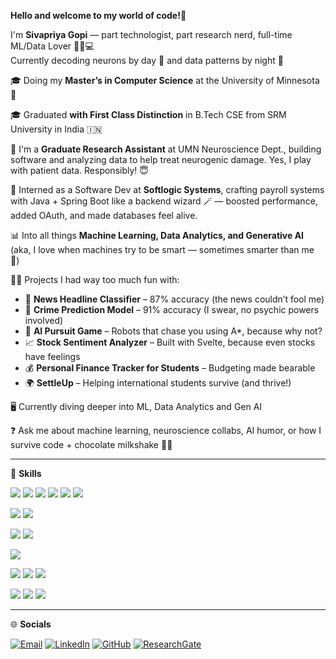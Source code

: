
**Hello and welcome to my world of code!👋**

I'm **Sivapriya Gopi** — part technologist, part research nerd, full-time ML/Data Lover  🧙‍♀️💻  
Currently decoding neurons by day 🧠 and data patterns by night 🌙

🎓 Doing my **Master’s in Computer Science** at the University of Minnesota 🏫 

🎓 Graduated **with First Class Distinction** in B.Tech CSE from SRM University in India 🇮🇳

🧠 I'm a **Graduate Research Assistant** at UMN Neuroscience Dept., building software and analyzing data to help treat neurogenic damage. Yes, I play with patient data. Responsibly! 😇

🚀 Interned as a Software Dev at **Softlogic Systems**, crafting payroll systems with Java + Spring Boot like a backend wizard 🪄 — boosted performance, added OAuth, and made databases feel alive.

📊 Into all things **Machine Learning, Data Analytics, and Generative AI** (aka, I love when machines try to be smart — sometimes smarter than me 👀)

👩‍💻 Projects I had way too much fun with:
- 📰 **News Headline Classifier** – 87% accuracy (the news couldn’t fool me)
- 🧠 **Crime Prediction Model** – 91% accuracy (I swear, no psychic powers involved)
- 🤖 **AI Pursuit Game** – Robots that chase you using A*, because why not?
- 📈 **Stock Sentiment Analyzer** – Built with Svelte, because even stocks have feelings
- 💰 **Personal Finance Tracker for Students** – Budgeting made bearable
- 🌍 **SettleUp** – Helping international students survive (and thrive!)

🖥 Currently diving deeper into ML, Data Analytics and Gen AI

❓ Ask me about machine learning, neuroscience collabs, AI humor, or how I survive code + chocolate milkshake 🥤✅

---
🚀 **Skills**
<p align="left"> <img src="https://img.shields.io/badge/Python-3776AB?style=flat&logo=python&logoColor=white" /> <img src="https://img.shields.io/badge/SQL-003B57?style=flat&logo=postgresql&logoColor=white" /> <img src="https://img.shields.io/badge/Java-007396?style=flat&logo=java&logoColor=white" /> <img src="https://img.shields.io/badge/MATLAB-0076A8?style=flat&logo=mathworks&logoColor=white" /> <img src="https://img.shields.io/badge/HTML5-E34F26?style=flat&logo=html5&logoColor=white" /> <img src="https://img.shields.io/badge/C++-00599C?style=flat&logo=cplusplus&logoColor=white" /> </p> <p align="left"> <img src="https://img.shields.io/badge/Power%20BI-F2C811?style=flat&logo=powerbi&logoColor=black" /> <img src="https://img.shields.io/badge/Figma-F24E1E?style=flat&logo=figma&logoColor=white" /> </p> <p align="left"> <img src="https://img.shields.io/badge/PyTorch-EE4C2C?style=flat&logo=pytorch&logoColor=white" /> <img src="https://img.shields.io/badge/TensorFlow-FF6F00?style=flat&logo=tensorflow&logoColor=white" /> </p> <p align="left"> <img src="https://img.shields.io/badge/Svelte-FF3E00?style=flat&logo=svelte&logoColor=white" /> </p> <p align="left"> <img src="https://img.shields.io/badge/Microsoft%20Office-D83B01?style=flat&logo=microsoft-office&logoColor=white" /> <img src="https://img.shields.io/badge/Eclipse%20IDE-2C2255?style=flat&logo=eclipse-ide&logoColor=white" /> <img src="https://img.shields.io/badge/MATLAB-0076A8?style=flat&logo=mathworks&logoColor=white" /> </p> <p align="left"> <img src="https://img.shields.io/badge/Windows-0078D6?style=flat&logo=windows&logoColor=white" /> <img src="https://img.shields.io/badge/macOS-000000?style=flat&logo=apple&logoColor=white" /> <img src="https://img.shields.io/badge/Linux-FCC624?style=flat&logo=linux&logoColor=black" /> </p>

---
🌐 **Socials**
<p align="left"> <a href="mailto:gopi0011@umn.edu"><img src="https://img.shields.io/badge/Gmail-D14836?style=flat&logo=gmail&logoColor=white" alt="Email" /></a> <a href="https://www.linkedin.com/in/sivapriya-gopi-gradstudent/"><img src="https://img.shields.io/badge/LinkedIn-0077B5?style=flat&logo=linkedin&logoColor=white" alt="LinkedIn" /></a> <a href="https://github.com/Sivapriya27"><img src="https://img.shields.io/badge/GitHub-100000?style=flat&logo=github&logoColor=white" alt="GitHub" /></a> <a href="https://www.researchgate.net/profile/Sivapriya-Gopi"><img src="https://img.shields.io/badge/ResearchGate-00CCBB?style=flat&logo=researchgate&logoColor=white" alt="ResearchGate" /></a> </p>
